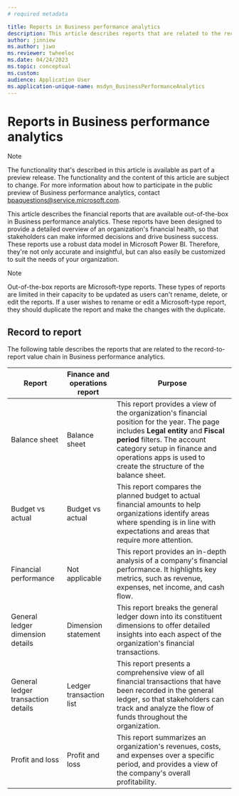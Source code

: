 ```yaml
---
# required metadata

title: Reports in Business performance analytics
description: This article describes reports that are related to the record-to-report value chain in Business performance analytics.
author: jinniew
ms.author: jiwo
ms.reviewer: twheeloc 
ms.date: 04/24/2023
ms.topic: conceptual
ms.custom:
audience: Application User
ms.application-unique-name: msdyn_BusinessPerformanceAnalytics
---
```


# Reports in Business performance analytics

> [!NOTE]
> The functionality that's described in this article is available as part of a preview release. The functionality and the content of this article are subject to change. For more information about how to participate in the public preview of Business performance analytics, contact <bpaquestions@service.microsoft.com>.

This article describes the financial reports that are available out-of-the-box in Business performance analytics. These reports have been designed to provide a detailed overview of an organization's financial health, so that stakeholders can make informed decisions and drive business success. These reports use a robust data model in Microsoft Power BI. Therefore, they're not only accurate and insightful, but can also easily be customized to suit the needs of your organization.

> [!NOTE]
> Out-of-the-box reports are Microsoft-type reports. These types of reports are limited in their capacity to be updated as users can't rename, delete, or edit the reports. If a user wishes to rename or edit a Microsoft-type report, they should duplicate the report and make the changes with the duplicate.

## Record to report

The following table describes the reports that are related to the record-to-report value chain in Business performance analytics.

| Report                             | Finance and operations report | Purpose |
| ---------------------------------- | ----------------------------- | ------- |
| Balance sheet                      | Balance sheet                 | This report provides a view of the organization's financial position for the year. The page includes **Legal entity** and **Fiscal period** filters. The account category setup in finance and operations apps is used to create the structure of the balance sheet. |
| Budget vs actual                   | Budget vs actual              | This report compares the planned budget to actual financial amounts to help organizations identify areas where spending is in line with expectations and areas that require more attention. |
| Financial performance              | Not applicable                | This report provides an in-depth analysis of a company's financial performance. It highlights key metrics, such as revenue, expenses, net income, and cash flow. |
| General ledger dimension details   | Dimension statement           | This report breaks the general ledger down into its constituent dimensions to offer detailed insights into each aspect of the organization's financial transactions. |
| General ledger transaction details | Ledger transaction list       | This report presents a comprehensive view of all financial transactions that have been recorded in the general ledger, so that stakeholders can track and analyze the flow of funds throughout the organization. |
| Profit and loss                    | Profit and loss               | This report summarizes an organization's revenues, costs, and expenses over a specific period, and provides a view of the company's overall profitability. |
